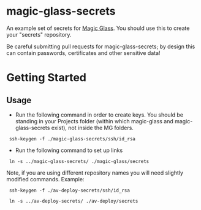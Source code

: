 magic-glass-secrets
=====================

An example set of secrets for [Magic Glass](https://github.com/getglass/magic-glass). You should use this to create your "secrets" repository.

Be careful submitting pull requests for magic-glass-secrets; by design this can contain passwords,
certificates and other sensitive data!

Getting Started
===============

Usage
-----
* Run the following command in order to create keys. You should be standing in your Projects folder (within which magic-glass and magic-glass-secrets exist), not inside the MG folders.

` ssh-keygen -f ./magic-glass-secrets/ssh/id_rsa`

* Run the following command to set up links

` ln -s ../magic-glass-secrets/ ./magic-glass/secrets`

Note, if you are using different repository names you will need slightly modified commands. Example:

` ssh-keygen -f ./av-deploy-secrets/ssh/id_rsa`

` ln -s ../av-deploy-secrets/ ./av-deploy/secrets`
